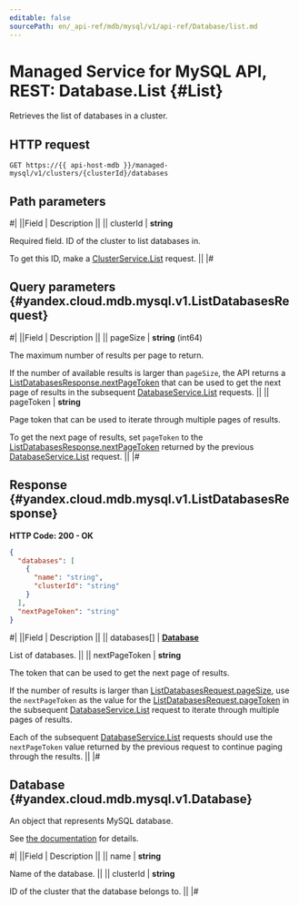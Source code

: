 ```yaml
---
editable: false
sourcePath: en/_api-ref/mdb/mysql/v1/api-ref/Database/list.md
---
```


# Managed Service for MySQL API, REST: Database.List {#List}

Retrieves the list of databases in a cluster.

## HTTP request

```
GET https://{{ api-host-mdb }}/managed-mysql/v1/clusters/{clusterId}/databases
```

## Path parameters

#|
||Field | Description ||
|| clusterId | **string**

Required field. ID of the cluster to list databases in.

To get this ID, make a [ClusterService.List](/docs/managed-mysql/api-ref/Cluster/list#List) request. ||
|#

## Query parameters {#yandex.cloud.mdb.mysql.v1.ListDatabasesRequest}

#|
||Field | Description ||
|| pageSize | **string** (int64)

The maximum number of results per page to return.

If the number of available results is larger than `pageSize`, the API returns a [ListDatabasesResponse.nextPageToken](#yandex.cloud.mdb.mysql.v1.ListDatabasesResponse) that can be used to get the next page of results in the subsequent [DatabaseService.List](#List) requests. ||
|| pageToken | **string**

Page token that can be used to iterate through multiple pages of results.

To get the next page of results, set `pageToken` to the [ListDatabasesResponse.nextPageToken](#yandex.cloud.mdb.mysql.v1.ListDatabasesResponse) returned by the previous [DatabaseService.List](#List) request. ||
|#

## Response {#yandex.cloud.mdb.mysql.v1.ListDatabasesResponse}

**HTTP Code: 200 - OK**

```json
{
  "databases": [
    {
      "name": "string",
      "clusterId": "string"
    }
  ],
  "nextPageToken": "string"
}
```

#|
||Field | Description ||
|| databases[] | **[Database](#yandex.cloud.mdb.mysql.v1.Database)**

List of databases. ||
|| nextPageToken | **string**

The token that can be used to get the next page of results.

If the number of results is larger than [ListDatabasesRequest.pageSize](#yandex.cloud.mdb.mysql.v1.ListDatabasesRequest), use the `nextPageToken` as the value for the [ListDatabasesRequest.pageToken](#yandex.cloud.mdb.mysql.v1.ListDatabasesRequest) in the subsequent [DatabaseService.List](#List) request to iterate through multiple pages of results.

Each of the subsequent [DatabaseService.List](#List) requests should use the `nextPageToken` value returned by the previous request to continue paging through the results. ||
|#

## Database {#yandex.cloud.mdb.mysql.v1.Database}

An object that represents MySQL database.

See [the documentation](/docs/managed-mysql/operations/databases) for details.

#|
||Field | Description ||
|| name | **string**

Name of the database. ||
|| clusterId | **string**

ID of the cluster that the database belongs to. ||
|#